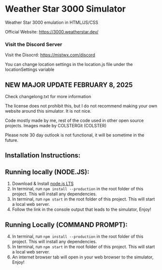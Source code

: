# Weather Star 3000 Simulator
Weather Star 3000 emulation in HTML/JS/CSS

Official Website: https://3000.weatherstar.dev/

### Visit the Discord Server
Visit the Disocrd: https://mistwx.com/discord

You can change location settings in the location.js file under the locationSettings variable

## NEW MAJOR UPDATE FEBRUARY 8, 2025
Check changelong.txt for more information

The license does not prohibit this, but I do not recommend making your own website around this simulator. It is not nice.

Code mostly made by me, rest of the code used in other open source projects.
Images made by COLSTERGit (COLSTER)

Please note 30 day outlook is not functional, it will be sometime in the future.

## Installation Instructions:
## Running locally (NODE.JS):
1. Download & Install [node.js LTS](https://nodejs.org/en/)
5. In terminal, run `npm install --production` in the root folder of this project. This will install any dependencies.
6. In terminal, run `npm start` in the root folder of this project. This will start a local web server.
7. Follow the link in the console output that leads to the simulator, Enjoy!

## Running Locally (COMMAND PROMPT):
4. In terminal, run `npm install --production` in the root folder of this project. This will install any dependencies.
5. In terminal, run `npm start` in the root folder of this project. This will start a local web server.
6. An internet browser tab will open in your web browser to the simulator, Enjoy!
